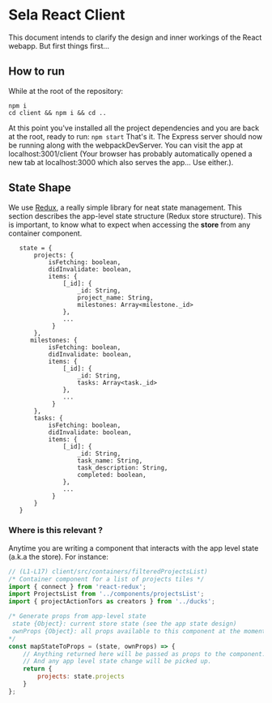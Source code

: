 ﻿# Sela React Client
This document intends to clarify the design and inner workings of the React webapp. But first things first...

## How to run
While at the root of the repository:
```
npm i
cd client && npm i && cd ..
```
At this point you've installed all the project dependencies and you are back at the root, ready to run:
`npm start`
That's it. The Express server should now be running along with the webpackDevServer. You can visit the app at localhost:3001/client (Your browser has probably automatically opened a new tab at localhost:3000 which also serves the app... Use either.).

## State Shape
We use [Redux](https://redux.js.org/introduction/core-concepts), a really simple library for neat state management. This section describes the app-level state structure (Redux store structure). This is important, to know what to expect when accessing the **store** from any container component.

```
   state = {
	   projects: {
		   isFetching: boolean,
		   didInvalidate: boolean,
		   items: {
			   [_id]: {
				   _id: String,
				   project_name: String,
				   milestones: Array<milestone._id> 			   
			   },
			   ...
			}
	   },
	  milestones: {
		   isFetching: boolean,
		   didInvalidate: boolean,
		   items: {
			   [_id]: {
				   _id: String,
				   tasks: Array<task._id> 			   
			   },
			   ...
			}
	   },
	   tasks: {
		   isFetching: boolean,
		   didInvalidate: boolean,
		   items: {
			   [_id]: {
				   _id: String,
				   task_name: String,
				   task_description: String,
				   completed: boolean,		    			   
			   },
			   ...
			}
	   }
   }
```
### Where is this relevant ?
Anytime you are writing a component that interacts with the app level state (a.k.a the store). For instance:
```js
// (L1-L17) client/src/containers/filteredProjectsList)
/* Container component for a list of projects tiles */
import { connect } from 'react-redux';
import ProjectsList from '../components/projectsList';
import { projectActionTors as creators } from '../ducks';

/* Generate props from app-level state 
 state {Object}: current store state (see the app state design)
 ownProps {Object}: all props available to this component at the moment
*/
const mapStateToProps = (state, ownProps) => {
    // Anything returned here will be passed as props to the component.
    // And any app level state change will be picked up.
    return {
        projects: state.projects
    }
};
``` 
